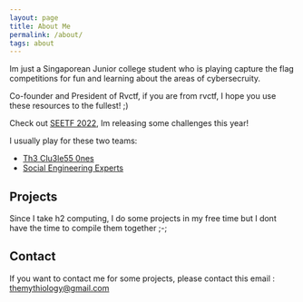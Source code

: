 ```yaml
---
layout: page
title: About Me
permalink: /about/
tags: about
---
```


Im just a Singaporean Junior college student who is playing capture the flag competitions for fun and learning about the areas of cybersecruity.

Co-founder and President of Rvctf, if you are from rvctf, I hope you use these resources to the fullest! ;)

Check out [SEETF 2022](https://ctftime.org/event/1543), Im releasing some challenges this year!

I usually play for these two teams:

* [Th3 Clu3le55 0nes](https://ctftime.org/team/157575)
* [Social Engineering Experts](https://ctftime.org/team/151372)


Projects
---
Since I take h2 computing, I do some projects in my free time but I dont have the time to compile them together ;-;

Contact
---
If you want to contact me for some projects, please contact this email : themythiology@gmail.com
